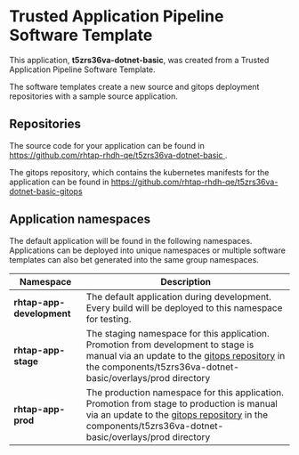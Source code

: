 # Trusted Application Pipeline Software Template

This application, **t5zrs36va-dotnet-basic**, was created from a Trusted Application Pipeline Software Template.

The software templates create a new source and gitops deployment repositories with a sample source application. 

## Repositories

The source code for your application can be found in [https://github.com/rhtap-rhdh-qe/t5zrs36va-dotnet-basic ](https://github.com/rhtap-rhdh-qe/t5zrs36va-dotnet-basic ).
 
The gitops repository, which contains the kubernetes manifests for the application can be found in 
[https://github.com/rhtap-rhdh-qe/t5zrs36va-dotnet-basic-gitops ](https://github.com/rhtap-rhdh-qe/t5zrs36va-dotnet-basic-gitops ) 

## Application namespaces 

The default application will be found in the following namespaces. Applications can be deployed into unique namespaces or multiple software templates can also bet generated into the same group namespaces.  

|  Namespace   |  Description   |  
| -------- | -------- |   
| **rhtap-app-development** | The default application during development. Every build will be deployed to this namespace for testing. | 
| **rhtap-app-stage** | The staging namespace for this application. Promotion from development to stage is manual via an update to the [gitops repository](https://github.com/rhtap-rhdh-qe/t5zrs36va-dotnet-basic-gitops ) in the components/t5zrs36va-dotnet-basic/overlays/prod directory |  
| **rhtap-app-prod** | The production namespace for this application. Promotion from stage to production is manual via an update to the [gitops repository](https://github.com/rhtap-rhdh-qe/t5zrs36va-dotnet-basic-gitops ) in the components/t5zrs36va-dotnet-basic/overlays/prod directory | 
